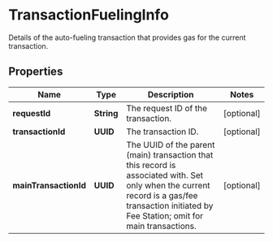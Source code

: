 

# TransactionFuelingInfo

Details of the auto-fueling transaction that provides gas for the current transaction.

## Properties

| Name | Type | Description | Notes |
|------------ | ------------- | ------------- | -------------|
|**requestId** | **String** | The request ID of the transaction. |  [optional] |
|**transactionId** | **UUID** | The transaction ID. |  [optional] |
|**mainTransactionId** | **UUID** | The UUID of the parent (main) transaction that this record is associated with. Set only when the current record is a gas/fee transaction initiated by Fee Station; omit for main transactions. |  [optional] |



